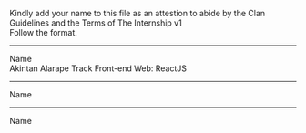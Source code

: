 
Kindly add your name to this file as an attestion to abide by the Clan Guidelines and the Terms of The Internship v1
<br/> Follow the format.<br/> 
___
Name <br/>Akintan Alarape 
Track  Front-end Web: ReactJS
___
Name <br/>
___
Name <br/>
